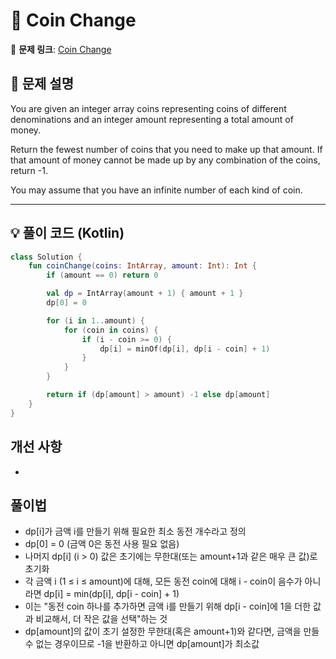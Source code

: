 # 📝 Coin Change

🔗 **문제 링크**: [Coin Change](https://leetcode.com/explore/learn/card/dynamic-programming/632/common-patterns-in-dp-problems/4111/)

## 📌 문제 설명  

You are given an integer array coins representing coins of different denominations and an integer amount representing a total amount of money.

Return the fewest number of coins that you need to make up that amount. If that amount of money cannot be made up by any combination of the coins, return -1.

You may assume that you have an infinite number of each kind of coin.

---

## 💡 풀이 코드 (Kotlin)
```kotlin
class Solution {
    fun coinChange(coins: IntArray, amount: Int): Int {
        if (amount == 0) return 0

        val dp = IntArray(amount + 1) { amount + 1 }
        dp[0] = 0

        for (i in 1..amount) {
            for (coin in coins) {
                if (i - coin >= 0) {
                    dp[i] = minOf(dp[i], dp[i - coin] + 1)
                }
            }
        }

        return if (dp[amount] > amount) -1 else dp[amount]
    }
}
```

## 개선 사항
- 

## 풀이법
- dp[i]가 금액 i를 만들기 위해 필요한 최소 동전 개수라고 정의
- dp[0] = 0 (금액 0은 동전 사용 필요 없음)
- 나머지 dp[i] (i > 0) 값은 초기에는 무한대(또는 amount+1과 같은 매우 큰 값)로 초기화
- 각 금액 i (1 ≤ i ≤ amount)에 대해, 모든 동전 coin에 대해 i - coin이 음수가 아니라면 dp[i] = min(dp[i], dp[i - coin] + 1)
- 이는 "동전 coin 하나를 추가하면 금액 i를 만들기 위해 dp[i - coin]에 1을 더한 값과 비교해서, 더 작은 값을 선택"하는 것
- dp[amount]의 값이 초기 설정한 무한대(혹은 amount+1)와 같다면, 금액을 만들 수 없는 경우이므로 -1을 반환하고 아니면 dp[amount]가 최소값